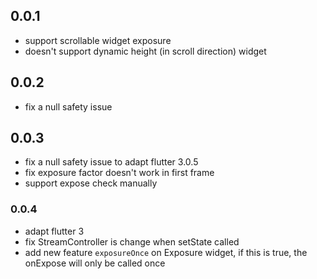 ## 0.0.1
* support scrollable widget exposure
* doesn't support dynamic height (in scroll direction) widget

## 0.0.2
* fix a null safety issue

## 0.0.3
* fix a null safety issue to adapt flutter 3.0.5
* fix exposure factor doesn't work in first frame
* support expose check manually

### 0.0.4
* adapt flutter 3
* fix StreamController is change when setState called
* add new feature `exposureOnce` on Exposure widget, if this is true, the onExpose will only be called once